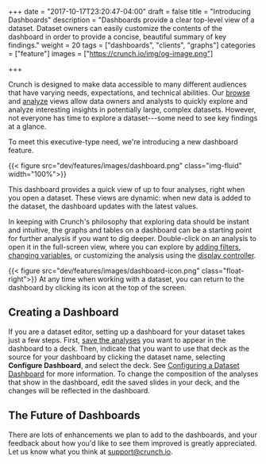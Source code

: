 +++
date = "2017-10-17T23:20:47-04:00"
draft = false
title = "Introducing Dashboards"
description = "Dashboards provide a clear top-level view of a dataset. Dataset owners can easily customize the contents of the dashboard in order to provide a concise, beautiful summary of key findings."
weight = 20
tags = ["dashboards", "clients", "graphs"]
categories = ["feature"]
images = ["https://crunch.io/img/og-image.png"]

+++

Crunch is designed to make data accessible to many different audiences that have varying needs, expectations, and technical abilities.
Our [browse](http://support.crunch.io/crunch/crunch_browsing.html) and [analyze](http://support.crunch.io/crunch/crunch_analyzing-data.html) views allow data owners and analysts to quickly explore and analyze interesting insights in potentially large, complex datasets. However, not everyone has time to explore a dataset---some need to see key findings at a glance.

To meet this executive-type need, we're introducing a new dashboard feature.

{{< figure src="dev/features/images/dashboard.png" class="img-fluid" width="100%">}}

This dashboard provides a quick view of up to four analyses, right when you open a dataset. These views are dynamic: when new data is added to the dataset, the dashboard updates with the latest values.

In keeping with Crunch's philosophy that exploring data should be instant and intuitive, the graphs and tables on a dashboard can be a starting point for further analysis if you want to dig deeper. Double-click on an analysis to open it in the full-screen view, where you can explore by [adding filters](http://support.crunch.io/crunch/crunch_filtering-data.html), [changing variables](http://support.crunch.io/crunch/crunch_analyzing-data.html), or customizing the analysis using the [display controller](http://support.crunch.io/crunch/crunch_variable-display-in-expanded-view.html).

{{< figure src="dev/features/images/dashboard-icon.png" class="float-right">}}
At any time when working with a dataset, you can return to the dashboard by clicking its icon at the top of the screen.

## Creating a Dashboard

If you are a dataset editor, setting up a dashboard for your dataset takes just a few steps. First, [save the analyses](http://support.crunch.io/crunch/crunch_saving-analyses.html) you want to appear in the dashboard to a deck. Then, indicate that you want to use that deck as the source for your dashboard by clicking the dataset name, selecting **Configure Dashboard**, and select the deck. See [Configuring a Dataset Dashboard](http://support.crunch.io/crunch/crunch_dashboards.html) for more information. To change the composition of the analyses that show in the dashboard, edit the saved slides in your deck, and the changes will be reflected in the dashboard.

## The Future of Dashboards

There are lots of enhancements we plan to add to the dashboards, and your feedback about how you'd like to see them improved is greatly appreciated. Let us know what you think at support@crunch.io.
